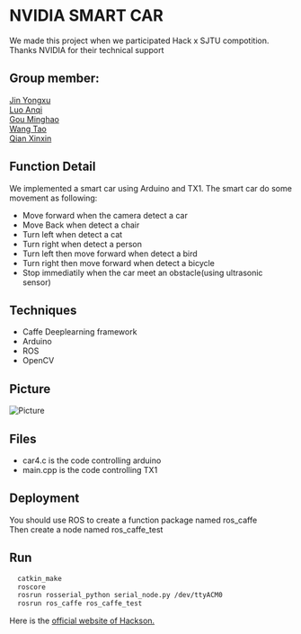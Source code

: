 # NVIDIA SMART CAR
 We made this project when we participated Hack x SJTU compotition.\
 Thanks NVIDIA for their technical support
## Group member:
[Jin Yongxu](https://github.com/JosephKim6)\
[Luo Anqi]()\
[Gou Minghao]()\
[Wang Tao](https://github.com/IrvingW)\
[Qian Xinxin]()

## Function Detail
We implemented a smart car using Arduino and TX1.
The smart car do some movement as following:
* Move forward when the camera detect a car
* Move Back when detect a chair
* Turn left when detect a cat
* Turn right when detect a person
* Turn left then move forward when detect a bird
* Turn right then move forward when detect a bicycle
* Stop immediatily when the car meet an obstacle(using ultrasonic sensor)

## Techniques
* Caffe Deeplearning framework
* Arduino
* ROS
* OpenCV

## Picture
![Picture](https://github.com/JosephKim6/HackXSJTU-Nvidia/blob/master/4775AC0C5F0EC7A554805684CA0FF74F.jpg)

## Files
* car4.c is the code controlling arduino
* main.cpp is the code controlling TX1


## Deployment
You should use ROS to create a function package named ros_caffe\
Then create a node named ros_caffe_test

## Run
``` bash
  catkin_make
  roscore
  rosrun rosserial_python serial_node.py /dev/ttyACM0
  rosrun ros_caffe ros_caffe_test

```

Here is the [official website of Hackson.](https://www.hackx.org/)

